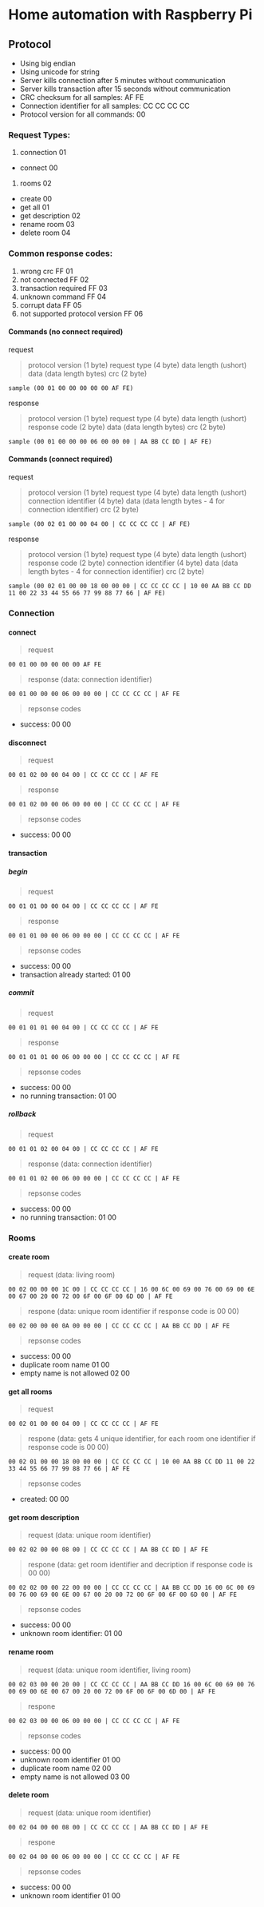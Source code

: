 # Home automation with Raspberry Pi

## Protocol

* Using big endian
* Using unicode for string
* Server kills connection after 5 minutes without communication
* Server kills transaction after 15 seconds without communication
* CRC checksum for all samples: AF FE
* Connection identifier for all samples: CC CC CC CC
* Protocol version for all commands: 00

### Request Types:
1. connection 01
  - connect 00
1. rooms 02
  - create 00
  - get all 01
  - get description 02
  - rename room 03
  - delete room 04

### Common response codes:

1. wrong crc FF 01
1. not connected FF 02
1. transaction required FF 03
1. unknown command FF 04
1. corrupt data FF 05
1. not supported protocol version FF 06

#### Commands (no connect required)

request
> protocol version (1 byte) request type (4 byte) data length (ushort) data (data length bytes) crc (2 byte)

```
sample (00 01 00 00 00 00 00 AF FE)
```
response
> protocol version (1 byte) request type (4 byte) data length (ushort) response code (2 byte) data (data length bytes) crc (2 byte)

```
sample (00 01 00 00 00 06 00 00 00 | AA BB CC DD | AF FE)
```

#### Commands (connect required)

request
> protocol version (1 byte) request type (4 byte) data length (ushort) connection identifier (4 byte) data (data length bytes - 4 for connection identifier) crc (2 byte)

```
sample (00 02 01 00 00 04 00 | CC CC CC CC | AF FE)
```
response
> protocol version (1 byte) request type (4 byte) data length (ushort) response code (2 byte) connection identifier (4 byte) data (data length bytes - 4 for connection identifier) crc (2 byte)

```
sample (00 02 01 00 00 18 00 00 00 | CC CC CC CC | 10 00 AA BB CC DD 11 00 22 33 44 55 66 77 99 88 77 66 | AF FE)
```

### Connection
#### connect

> request

```
00 01 00 00 00 00 00 AF FE
```

> response (data: connection identifier)

```
00 01 00 00 00 06 00 00 00 | CC CC CC CC | AF FE
```

> repsonse codes

- success: 00 00

#### disconnect

> request

```
00 01 02 00 00 04 00 | CC CC CC CC | AF FE
```

> response

```
00 01 02 00 00 06 00 00 00 | CC CC CC CC | AF FE
```

> repsonse codes

- success: 00 00

#### transaction
##### begin

> request

```
00 01 01 00 00 04 00 | CC CC CC CC | AF FE
```

> response

```
00 01 01 00 00 06 00 00 00 | CC CC CC CC | AF FE
```

> repsonse codes

- success: 00 00
- transaction already started: 01 00

##### commit

> request

```
00 01 01 01 00 04 00 | CC CC CC CC | AF FE
```

> response

```
00 01 01 01 00 06 00 00 00 | CC CC CC CC | AF FE
```

> repsonse codes

- success: 00 00
- no running transaction: 01 00

##### rollback

> request

```
00 01 01 02 00 04 00 | CC CC CC CC | AF FE
```

> response (data: connection identifier)

```
00 01 01 02 00 06 00 00 00 | CC CC CC CC | AF FE
```

> repsonse codes

- success: 00 00
- no running transaction: 01 00

### Rooms
#### create room

> request (data: living room)

```
00 02 00 00 00 1C 00 | CC CC CC CC | 16 00 6C 00 69 00 76 00 69 00 6E 00 67 00 20 00 72 00 6F 00 6F 00 6D 00 | AF FE
```

> respone (data: unique room identifier if response code is 00 00)

```
00 02 00 00 00 0A 00 00 00 | CC CC CC CC | AA BB CC DD | AF FE
```

> repsonse codes

- success: 00 00 
- duplicate room name 01 00
- empty name is not allowed 02 00

#### get all rooms

> request

```
00 02 01 00 00 04 00 | CC CC CC CC | AF FE
```

> respone (data: gets 4 unique identifier, for each room one identifier if response code is 00 00)

```
00 02 01 00 00 18 00 00 00 | CC CC CC CC | 10 00 AA BB CC DD 11 00 22 33 44 55 66 77 99 88 77 66 | AF FE
```

> repsonse codes

- created: 00 00 

#### get room description

> request (data: unique room identifier)

```
00 02 02 00 00 08 00 | CC CC CC CC | AA BB CC DD | AF FE
```

> respone (data: get room identifier and decription if response code is 00 00)

```
00 02 02 00 00 22 00 00 00 | CC CC CC CC | AA BB CC DD 16 00 6C 00 69 00 76 00 69 00 6E 00 67 00 20 00 72 00 6F 00 6F 00 6D 00 | AF FE
```

> repsonse codes

- success: 00 00 
- unknown room identifier: 01 00 

#### rename room

> request (data: unique room identifier, living room)

```
00 02 03 00 00 20 00 | CC CC CC CC | AA BB CC DD 16 00 6C 00 69 00 76 00 69 00 6E 00 67 00 20 00 72 00 6F 00 6F 00 6D 00 | AF FE
```

> respone

```
00 02 03 00 00 06 00 00 00 | CC CC CC CC | AF FE
```

> repsonse codes

- success: 00 00 
- unknown room identifier 01 00
- duplicate room name 02 00
- empty name is not allowed 03 00

#### delete room

> request (data: unique room identifier)

```
00 02 04 00 00 08 00 | CC CC CC CC | AA BB CC DD | AF FE
```

> respone

```
00 02 04 00 00 06 00 00 00 | CC CC CC CC | AF FE
```

> repsonse codes

- success: 00 00
- unknown room identifier 01 00
